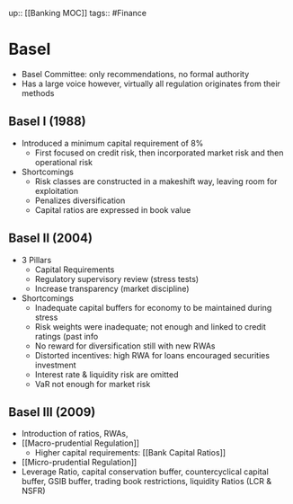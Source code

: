 up:: [[Banking MOC]]
tags:: #Finance 
# Basel
- Basel Committee: only recommendations, no formal authority
- Has a large voice however, virtually all regulation originates from their methods
## Basel I (1988)
- Introduced a minimum capital requirement of 8%
	- First focused on credit risk, then incorporated market risk and then operational risk
- Shortcomings
	- Risk classes are constructed in a makeshift way, leaving room for exploitation
	- Penalizes diversification
	- Capital ratios are expressed in book value
## Basel II (2004)
- 3 Pillars
	- Capital Requirements
	- Regulatory supervisory review (stress tests)
	- Increase transparency (market discipline)
- Shortcomings
	- Inadequate capital buffers for economy to be maintained during stress
	- Risk weights were inadequate; not enough and linked to credit ratings (past info
	- No reward for diversification still with new RWAs
	- Distorted incentives: high RWA for loans encouraged securities investment
	- Interest rate & liquidity risk are omitted
	- VaR not enough for market risk

## Basel III (2009)
- Introduction of ratios, RWAs, 
- [[Macro-prudential Regulation]]
	- Higher capital requirements: [[Bank Capital Ratios]]
- [[Micro-prudential Regulation]]
- Leverage Ratio, capital conservation buffer, countercyclical capital buffer, GSIB buffer, trading book restrictions, liquidity Ratios (LCR & NSFR)
